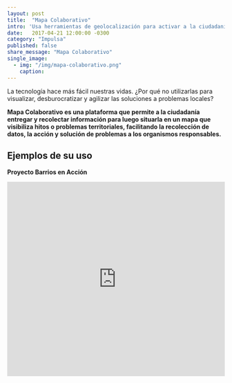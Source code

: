 ```yaml
---
layout: post
title:  "Mapa Colaborativo"
intro: 'Usa herramientas de geolocalización para activar a la ciudadanía y a gobiernos en torno a problemas comunes.'
date:   2017-04-21 12:00:00 -0300
category: "Impulsa"
published: false
share_message: "Mapa Colaborativo"
single_image:
  - img: "/img/mapa-colaborativo.png"
    caption:
---
```

La tecnología hace más fácil nuestras vidas. ¿Por qué no utilizarlas para visualizar, desburocratizar y agilizar las soluciones a problemas locales?

**Mapa Colaborativo es una plataforma que permite a la ciudadanía entregar y recolectar información para luego situarla en un mapa que visibiliza hitos o problemas territoriales, facilitando la recolección de datos, la acción y solución de problemas a los organismos responsables.**

## Ejemplos de su uso
**Proyecto Barrios en Acción**
<iframe width="100%" height="450" src="https://www.youtube.com/embed/oCn3IOuVb3g?rel=0&amp;showinfo=0" frameborder="0" allow="autoplay; encrypted-media" allowfullscreen></iframe>
